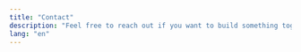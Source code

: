 ```yaml
---
title: "Contact"
description: "Feel free to reach out if you want to build something together, have a question, or just want to connect"
lang: "en"
---
```

